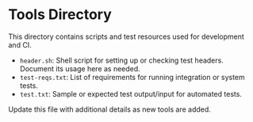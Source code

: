 # Tools Directory

This directory contains scripts and test resources used for development and CI.

- `header.sh`: Shell script for setting up or checking test headers. Document its usage here as needed.
- `test-reqs.txt`: List of requirements for running integration or system tests.
- `test.txt`: Sample or expected test output/input for automated tests.

Update this file with additional details as new tools are added.
